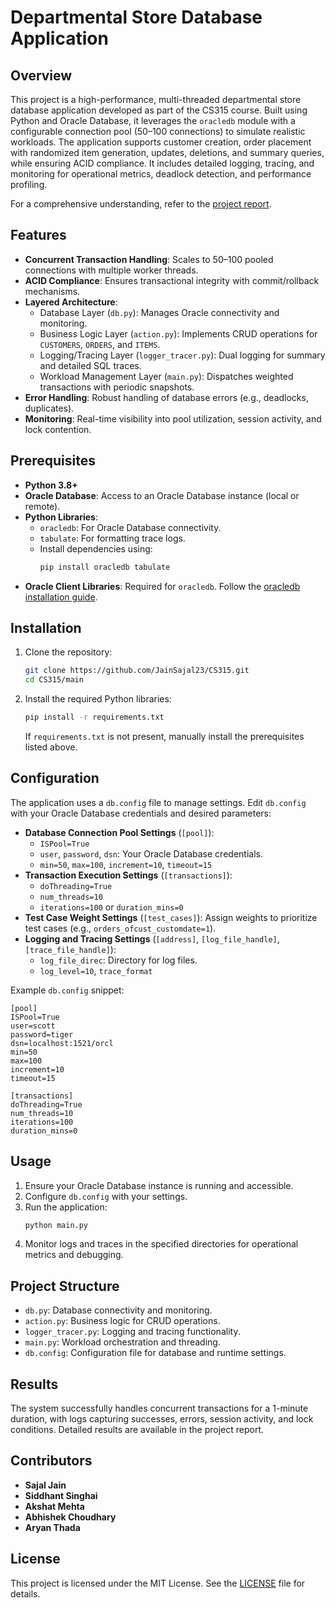 # Departmental Store Database Application

## Overview
This project is a high-performance, multi-threaded departmental store database application developed as part of the CS315 course. Built using Python and Oracle Database, it leverages the `oracledb` module with a configurable connection pool (50–100 connections) to simulate realistic workloads. The application supports customer creation, order placement with randomized item generation, updates, deletions, and summary queries, while ensuring ACID compliance. It includes detailed logging, tracing, and monitoring for operational metrics, deadlock detection, and performance profiling.

For a comprehensive understanding, refer to the [project report]([link-to-report-placeholder](https://python-oracledb.readthedocs.io/en/latest/index.html)).

## Features
- **Concurrent Transaction Handling**: Scales to 50–100 pooled connections with multiple worker threads.
- **ACID Compliance**: Ensures transactional integrity with commit/rollback mechanisms.
- **Layered Architecture**:
  - Database Layer (`db.py`): Manages Oracle connectivity and monitoring.
  - Business Logic Layer (`action.py`): Implements CRUD operations for `CUSTOMERS`, `ORDERS`, and `ITEMS`.
  - Logging/Tracing Layer (`logger_tracer.py`): Dual logging for summary and detailed SQL traces.
  - Workload Management Layer (`main.py`): Dispatches weighted transactions with periodic snapshots.
- **Error Handling**: Robust handling of database errors (e.g., deadlocks, duplicates).
- **Monitoring**: Real-time visibility into pool utilization, session activity, and lock contention.

## Prerequisites
- **Python 3.8+**
- **Oracle Database**: Access to an Oracle Database instance (local or remote).
- **Python Libraries**:
  - `oracledb`: For Oracle Database connectivity.
  - `tabulate`: For formatting trace logs.
  - Install dependencies using:
    ```bash
    pip install oracledb tabulate
    ```
- **Oracle Client Libraries**: Required for `oracledb`. Follow the [oracledb installation guide](https://python-oracledb.readthedocs.io/en/latest/user_guide/installation.html).

## Installation
1. Clone the repository:
   ```bash
   git clone https://github.com/JainSajal23/CS315.git
   cd CS315/main
   ```
2. Install the required Python libraries:
   ```bash
   pip install -r requirements.txt
   ```
   If `requirements.txt` is not present, manually install the prerequisites listed above.

## Configuration
The application uses a `db.config` file to manage settings. Edit `db.config` with your Oracle Database credentials and desired parameters:
- **Database Connection Pool Settings** (`[pool]`):
  - `ISPool=True`
  - `user`, `password`, `dsn`: Your Oracle Database credentials.
  - `min=50`, `max=100`, `increment=10`, `timeout=15`
- **Transaction Execution Settings** (`[transactions]`):
  - `doThreading=True`
  - `num_threads=10`
  - `iterations=100` or `duration_mins=0`
- **Test Case Weight Settings** (`[test_cases]`): Assign weights to prioritize test cases (e.g., `orders_ofcust_customdate=1`).
- **Logging and Tracing Settings** (`[address]`, `[log_file_handle]`, `[trace_file_handle]`):
  - `log_file_direc`: Directory for log files.
  - `log_level=10`, `trace_format`

Example `db.config` snippet:
```
[pool]
ISPool=True
user=scott
password=tiger
dsn=localhost:1521/orcl
min=50
max=100
increment=10
timeout=15

[transactions]
doThreading=True
num_threads=10
iterations=100
duration_mins=0
```

## Usage
1. Ensure your Oracle Database instance is running and accessible.
2. Configure `db.config` with your settings.
3. Run the application:
   ```bash
   python main.py
   ```
4. Monitor logs and traces in the specified directories for operational metrics and debugging.

## Project Structure
- `db.py`: Database connectivity and monitoring.
- `action.py`: Business logic for CRUD operations.
- `logger_tracer.py`: Logging and tracing functionality.
- `main.py`: Workload orchestration and threading.
- `db.config`: Configuration file for database and runtime settings.

## Results
The system successfully handles concurrent transactions for a 1-minute duration, with logs capturing successes, errors, session activity, and lock conditions. Detailed results are available in the project report.

## Contributors
- **Sajal Jain**
- **Siddhant Singhai**
- **Akshat Mehta**
- **Abhishek Choudhary**
- **Aryan Thada**
## License
This project is licensed under the MIT License. See the [LICENSE](LICENSE) file for details.
